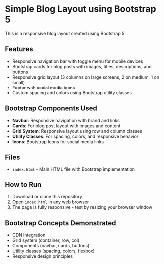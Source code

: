 # Simple Blog Layout using Bootstrap 5

This is a responsive blog layout created using Bootstrap 5.

## Features

- Responsive navigation bar with toggle menu for mobile devices
- Bootstrap cards for blog posts with images, titles, descriptions, and buttons
- Responsive grid layout (3 columns on large screens, 2 on medium, 1 on small)
- Footer with social media icons
- Custom spacing and colors using Bootstrap utility classes

## Bootstrap Components Used

- **Navbar**: Responsive navigation with brand and links
- **Cards**: For blog post layout with images and content
- **Grid System**: Responsive layout using row and column classes
- **Utility Classes**: For spacing, colors, and responsive behavior
- **Icons**: Bootstrap Icons for social media links

## Files

- `index.html` - Main HTML file with Bootstrap implementation

## How to Run

1. Download or clone this repository
2. Open `index.html` in any web browser
3. The page is fully responsive - test by resizing your browser window

## Bootstrap Concepts Demonstrated

- CDN integration
- Grid system (container, row, col)
- Components (navbar, cards, buttons)
- Utility classes (spacing, colors, flexbox)
- Responsive design principles
